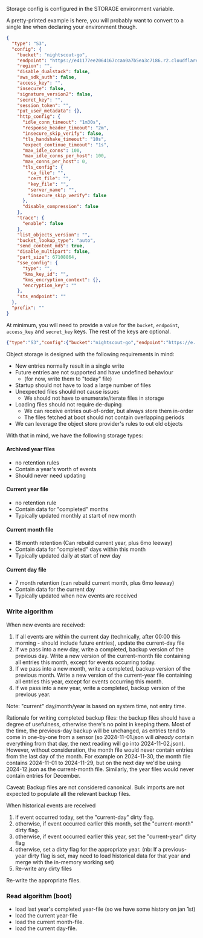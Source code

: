 Storage config is configured in the STORAGE environment variable.

A pretty-printed example is here, you will probably want to convert to a single line when
declaring your environment though.

```json
{
  "type": "S3",
  "config": {
    "bucket": "nightscout-go",
    "endpoint": "https://e41177ee2064167ccaa0a7b5ea3c7186.r2.cloudflarestorage.com/nightscout-go-dev",
    "region": "",
    "disable_dualstack": false,
    "aws_sdk_auth": false,
    "access_key": "",
    "insecure": false,
    "signature_version2": false,
    "secret_key": "",
    "session_token": "",
    "put_user_metadata": {},
    "http_config": {
      "idle_conn_timeout": "1m30s",
      "response_header_timeout": "2m",
      "insecure_skip_verify": false,
      "tls_handshake_timeout": "10s",
      "expect_continue_timeout": "1s",
      "max_idle_conns": 100,
      "max_idle_conns_per_host": 100,
      "max_conns_per_host": 0,
      "tls_config": {
        "ca_file": "",
        "cert_file": "",
        "key_file": "",
        "server_name": "",
        "insecure_skip_verify": false
      },
      "disable_compression": false
    },
    "trace": {
      "enable": false
    },
    "list_objects_version": "",
    "bucket_lookup_type": "auto",
    "send_content_md5": true,
    "disable_multipart": false,
    "part_size": 67108864,
    "sse_config": {
      "type": "",
      "kms_key_id": "",
      "kms_encryption_context": {},
      "encryption_key": ""
    },
    "sts_endpoint": ""
  },
  "prefix": ""
}
```

At minimum, you will need to provide a value for the `bucket`, `endpoint`,
`access_key` and `secret_key` keys. The rest of the keys are optional.

```json
{"type":"S3","config":{"bucket":"nightscout-go","endpoint":"https://e...6.r2.cloudflarestorage.com/","access_key":"...","secret_key":"...","send_content_md5": false}}
```

Object storage is designed with the following requirements in mind:
- New entries normally result in a single write
- Future entries are not supported and have undefined behaviour
  - (for now, write them to "today" file)
- Startup should not have to load a large number of files
- Unexpected files should not cause issues
  - We should not have to enumerate/iterate files in storage
- Loading files should not require de-duping
  - We can receive entries out-of-order, but always store them in-order
  - The files fetched at boot should not contain overlapping periods
- We can leverage the object store provider's rules to out old objects

With that in mind, we have the following storage types:

#### Archived year files
 - no retention rules
 - Contain a year's worth of events
 - Should never need updating

#### Current year file
  - no retention rule
  - Contain data for "completed" months
  - Typically updated monthly at start of new month

#### Current month file
  - 18 month retention (Can rebuild current year, plus 6mo leeway)
  - Contain data for "completed" days within this month
  - Typically updated daily at start of new day

#### Current day file
  - 7 month retention (can rebuild current month, plus 6mo leeway)
  - Contain data for the current day
  - Typically updated when new events are received

### Write algorithm

When new events are received:

1. If all events are within the current day (technically, after 00:00 this
   morning - should include future entries), update the current-day file
2. If we pass into a new day, write a completed, backup version of the previous
   day. Write a new version of the current-month file containing all entries
   this month, except for events occurring today.
3. If we pass into a new month, write a completed, backup version of the
   previous month. Write a new version of the current-year file containing all
   entries this year, except for events occurring this month.
4. If we pass into a new year, write a completed, backup version of the
   previous year.

Note: "current" day/month/year is based on system time, not entry time.

Rationale for writing completed backup files: the backup files should have
a degree of usefulness, otherwise there's no point in keeping them.
Most of the time, the previous-day backup will be unchanged, as entries tend to
come in one-by-one from a sensor (so 2024-11-01.json will _already_ contain
everything from that day, the next reading will go into 2024-11-02.json).
However, without consideration, the month file would never contain entries from
the last day of the month.
For example on 2024-11-30, the month file contains 2024-11-01 to 2024-11-29, but
on the next day we'd be using 2024-12.json as the current-month file.
Similarly, the year files would never contain entries for December.

Caveat: Backup files are not considered canonical.
Bulk imports are not expected to populate all the relevant backup files.

When historical events are received
1. if event occurred today, set the "current-day" dirty flag.
2. otherwise, if event occurred earlier this month, set the "current-month"
   dirty flag.
3. otherwise, if event occurred earlier this year, set the "current-year"
   dirty flag
4. otherwise, set a dirty flag for the appropriate year. (nb: If a
   previous-year dirty flag is set, may need to load historical data for that
   year and merge with the in-memory working set)
5. Re-write any dirty files

Re-write the appropriate files.

### Read algorithm (boot)

  - load last year's completed year-file (so we have some history on jan 1st)
  - load the current year-file
  - load the current month-file.
  - load the current day-file.
